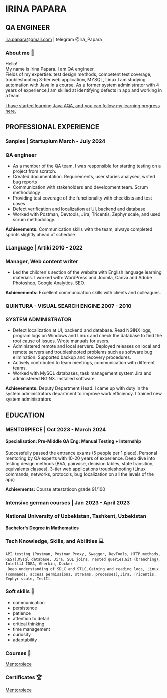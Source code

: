 # IRINA PAPARA

## QA ENGINEER
ira.papara@gmail.com | telegram @Ira_Papara
### About me :wave:
Hello! 
<br>
My name is Irina Papara. I am QA engineer. <br>
Fields of my expertise: test design methods, competent test coverage, troubleshooting 3-tier web application, MYSQL, Linux.I am studying automation with Java in a course. As a former system administrator with 4 years of experience,I am skilled at identifying defects in app and working in a team

[I have started learning Java AQA, and you can follow my learning progress here.](https://github.com/irapapara/FirstJavaProject/tree/master/src)
<br>

## PROFESSIONAL EXPERIENCE

### Sanplex | Startupium                                   March - July 2024
### QA engineer

* As a member of the QA team, I was responsible for starting testing on a project from scratch.
* Created documentation. Requirements, user stories analysed, writed bug reports 
* Communication with stakeholders and development team. Scrum methodology
* Providing test coverage of the functionality with checklists and test cases
* Defect verification  and localization at UI, backend and database
* Worked with Postman, Devtools, Jira, Tricentis, Zephyr scale, and used scrum methodology.
  
**Achievements:** Communication skills with the team, always completed sprints slightly ahead of schedule

### LLanguage | Artiki	2010 - 2022
### Manager, Web content writer
* Led the children's section of the website with English language learning materials. I worked with: WordPress and Joomla, Canva and Adobe Photoshop, Google Analytics. SEO.
  
**Achievements:** Excellent communication skills with clients and colleagues. 


### QUINTURA - VISUAL SEARCH ENGINE 2007 - 2010
### SYSTEM ADMINISTRATOR 
* Defect localization at UI, backend and database. Read NGINX logs, program logs on Windows and Linux  and check the database to find the root cause of  issues. Wrote manuals for users.
* Administered remote and local servers. Deployed releases on local and remote servers and troubleshooted problems such as software bug elimination. Supported  backup and recovery procedures.
* Actively contributed to team meetings, communication with different teams.
* Worked with MySQL databases, task management system Jira and administered NGINX. Installed software
  
**Achievements:** Deputy Department Head. I came up with duty in the system administrators department to improve work efficiency. I trained new system administrators
  
## EDUCATION

### MENTORPIECE | Oct  2023 - March 2024 
#### Specialisation: Pre-Middle QA Eng: Manual Testing + Internship  
Successfully passed the entrance exams (5 people per 1 place).
Personal mentoring by QA experts with 10-20 years of experience. Deep dive into testing design methods (BVA, pairwise, decision tables, state transition, equivalents classes), 3-tier web applications troubleshooting (Linux commands, networks, protocols, bug localization on all the levels of the app)

 **Achievments:** Course attestatioon grade 91/100
 
### Intensive german courses | Jan 2023 - April 2023

### National University of Uzbekistan, Tashkent, Uzbekistan
#### Bachelor's Degree in Mathematics 

### Tech Knowledge, Skills, and Abilities :computer:
``API testing (Postman, Postman Proxy, Swagger, DevTools, HTTP methods, REST)``,``Mysql database, Jira, SQL joins, nested queries``,``Git (branching)``,`` IntelliJ IDEA, Gherkin, Docker`` <br>
`` Deep understanding of SDLC and STLC``,  ``Gaining and reading logs``, `` Linux (commands, access permissions, streams, processes)``, ``Jira, Tricentis, Zephyr scale, TestIt``


### Soft skills :file_folder:
* communication
* persistence
* patience
* attention to detail
* critical thinking
* time management
* curiosity
* adaptability

### Courses :notebook:
 
[Mentorpiece](https://github.com/irapapara/Mentorpiece/tree/main)

### Certificates :trophy:
[Mentorpiece](https://github.com/irapapara/Portfolio/blob/main/Certificates/Sertificate%20Mentorpiece.pdf)

